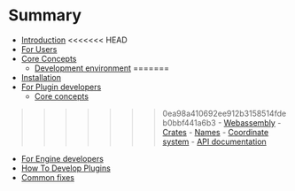 # Summary

- [Introduction](./introduction.md)
<<<<<<< HEAD
- [For Users]()
- [Core Concepts](./core_concepts.md)
    - [Development environment](./dev_env.md)
=======
- [Installation](./install.md)
- [For Plugin developers](./for_plugin_devs.md)
    - [Core concepts](./core_concepts.md)
>>>>>>> 0ea98a410692ee912b3158514fdeb0bbf441a6b3
    - [Webassembly](./wasm.md)
    - [Crates](./crates.md)
    - [Names](./names.md)
    - [Coordinate system]()
    - [API documentation](./api_docs.md)
- [For Engine developers](./for_engine_developers.md)
- [How To Develop Plugins](./how_to_develop_a_plugin.md)
- [Common fixes](./common_fixes.md)
